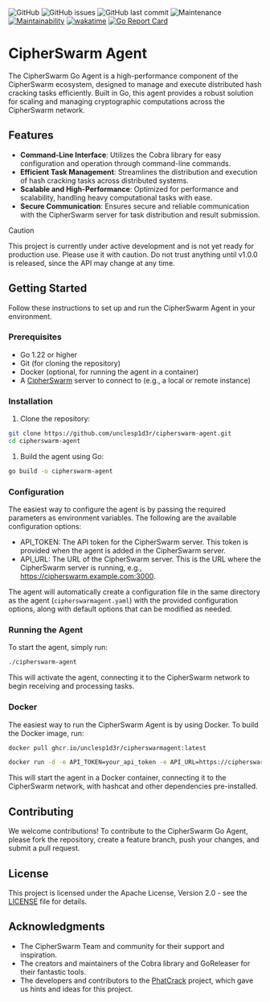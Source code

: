 ![GitHub](https://img.shields.io/github/license/unclesp1d3r/CipherSwarmAgent)
![GitHub issues](https://img.shields.io/github/issues/unclesp1d3r/CipherSwarmAgent)
![GitHub last commit](https://img.shields.io/github/last-commit/unclesp1d3r/CipherSwarmAgent)
![Maintenance](https://img.shields.io/maintenance/yes/2024)
[![Maintainability](https://api.codeclimate.com/v1/badges/9c76ebe483ef3b1eff8d/maintainability)](https://codeclimate.com/github/unclesp1d3r/CipherSwarmAgent/maintainability)
[![wakatime](https://wakatime.com/badge/github/unclesp1d3r/CipherSwarmAgent.svg)](https://wakatime.com/badge/github/unclesp1d3r/CipherSwarmAgent)
[![Go Report Card](https://goreportcard.com/badge/github.com/unclesp1d3r/cipherswarmagent)](https://goreportcard.com/report/github.com/unclesp1d3r/cipherswarmagent)

# CipherSwarm Agent

The CipherSwarm Go Agent is a high-performance component of the CipherSwarm ecosystem, designed to manage and execute
distributed hash cracking tasks efficiently. Built in Go, this agent provides a robust solution for scaling and managing
cryptographic computations across the CipherSwarm network.

## Features

-   **Command-Line Interface**: Utilizes the Cobra library for easy configuration and operation through command-line
    commands.
-   **Efficient Task Management**: Streamlines the distribution and execution of hash cracking tasks across distributed
    systems.
-   **Scalable and High-Performance**: Optimized for performance and scalability, handling heavy computational tasks with
    ease.
-   **Secure Communication**: Ensures secure and reliable communication with the CipherSwarm server for task distribution
    and result submission.

> [!CAUTION]
> This project is currently under active development and is not yet ready for production use. Please use it with
> caution. Do not trust anything until v1.0.0 is released, since the API may change at any time.

## Getting Started

Follow these instructions to set up and run the CipherSwarm Agent in your environment.

### Prerequisites

-   Go 1.22 or higher
-   Git (for cloning the repository)
-   Docker (optional, for running the agent in a container)
-   A [CipherSwarm](https://github.com/unclesp1d3r/CipherSwarm) server to connect to (e.g., a local or remote instance)

### Installation

1. Clone the repository:

```bash
git clone https://github.com/unclesp1d3r/cipherswarm-agent.git
cd cipherswarm-agent
```

1. Build the agent using Go:

```bash
go build -o cipherswarm-agent
```

### Configuration

The easiest way to configure the agent is by passing the required parameters as environment variables. The following are the available configuration options:

-   API_TOKEN: The API token for the CipherSwarm server. This token is provided when the agent is added in the CipherSwarm server.
-   API_URL: The URL of the CipherSwarm server. This is the URL where the CipherSwarm server is running, e.g., <https://cipherswarm.example.com:3000>.

The agent will automatically create a configuration file in the same directory as the agent (`cipherswarmagent.yaml`) with the provided configuration options, along with default options that can be modified as needed.

### Running the Agent

To start the agent, simply run:

```bash
./cipherswarm-agent
```

This will activate the agent, connecting it to the CipherSwarm network to begin receiving and processing tasks.

### Docker

The easiest way to run the CipherSwarm Agent is by using Docker. To build the Docker image, run:

```bash
docker pull ghcr.io/unclesp1d3r/cipherswarmagent:latest

docker run -d -e API_TOKEN=your_api_token -e API_URL=https://cipherswarm.example.com:3000 unclesp1d3r/cipherswarm-agent
```

This will start the agent in a Docker container, connecting it to the CipherSwarm network, with hashcat and other dependencies pre-installed.

## Contributing

We welcome contributions! To contribute to the CipherSwarm Go Agent, please fork the repository, create a feature
branch, push your changes, and submit a pull request.

## License

This project is licensed under the Apache License, Version 2.0 - see the [LICENSE](LICENSE) file for details.

## Acknowledgments

-   The CipherSwarm Team and community for their support and inspiration.
-   The creators and maintainers of the Cobra library and GoReleaser for their fantastic tools.
-   The developers and contributors to the [PhatCrack](https://github.com/lachlan2k/phatcrack) project, which gave us hints and ideas for this project.
